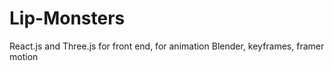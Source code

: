 # Lip-Monsters
 React.js and Three.js for front end, for animation Blender, keyframes, framer motion 
